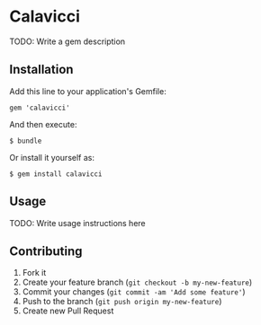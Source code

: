 # Calavicci

TODO: Write a gem description

## Installation

Add this line to your application's Gemfile:

    gem 'calavicci'

And then execute:

    $ bundle

Or install it yourself as:

    $ gem install calavicci

## Usage

TODO: Write usage instructions here

## Contributing

1. Fork it
2. Create your feature branch (`git checkout -b my-new-feature`)
3. Commit your changes (`git commit -am 'Add some feature'`)
4. Push to the branch (`git push origin my-new-feature`)
5. Create new Pull Request
